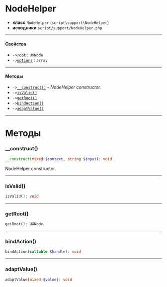 # NodeHelper

- **класс** `NodeHelper` (`script\support\NodeHelper`)
- **исходники** `script/support/NodeHelper.php`

---

#### Свойства

- `->`[`root`](#prop-root) : `UXNode`
- `->`[`options`](#prop-options) : `array`

---

#### Методы

- `->`[`__construct()`](#method-__construct) - _NodeHelper constructor._
- `->`[`isValid()`](#method-isvalid)
- `->`[`getRoot()`](#method-getroot)
- `->`[`bindAction()`](#method-bindaction)
- `->`[`adaptValue()`](#method-adaptvalue)

---
# Методы

<a name="method-__construct"></a>

### __construct()
```php
__construct(mixed $context, string $input): void
```
NodeHelper constructor.

---

<a name="method-isvalid"></a>

### isValid()
```php
isValid(): void
```

---

<a name="method-getroot"></a>

### getRoot()
```php
getRoot(): UXNode
```

---

<a name="method-bindaction"></a>

### bindAction()
```php
bindAction(callable $handle): void
```

---

<a name="method-adaptvalue"></a>

### adaptValue()
```php
adaptValue(mixed $value): void
```